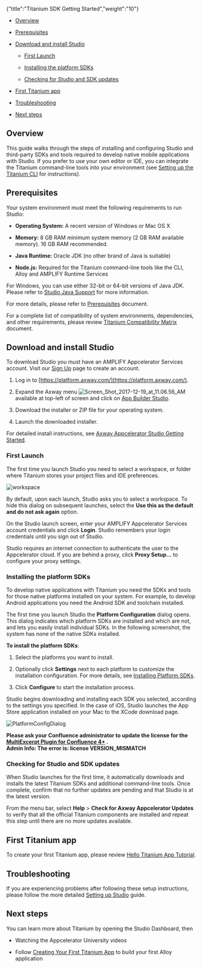 {"title":"Titanium SDK Getting Started","weight":"10"} 

*   [Overview](#Overview)
    
*   [Prerequisites](#Prerequisites)
    
*   [Download and install Studio](#DownloadandinstallStudio)
    
    *   [First Launch](#FirstLaunch)
        
    *   [Installing the platform SDKs](#InstallingtheplatformSDKs)
        
    *   [Checking for Studio and SDK updates](#CheckingforStudioandSDKupdates)
        
*   [First Titanium app](#FirstTitaniumapp)
    
*   [Troubleshooting](#Troubleshooting)
    
*   [Next steps](#Nextsteps)
    

## Overview

This guide walks through the steps of installing and configuring Studio and third-party SDKs and tools required to develop native mobile applications with Studio. If you prefer to use your own editor or IDE, you can integrate the Titanium command-line tools into your environment (see [Setting up the Titanium CLI](#undefined) for instructions).

## Prerequisites

Your system environment must meet the following requirements to run Studio:

*   **Operating System:** A recent version of Windows or Mac OS X
    
*   **Memory:** 8 GB RAM minimum system memory (2 GB RAM available memory). 16 GB RAM recommended.
    
*   **Java Runtime:** Oracle JDK (no other brand of Java is suitable)
    
*   **Node.js:** Required for the Titanium command-line tools like the CLI, Alloy and AMPLIFY Runtime Services
    

For Windows, you can use either 32-bit or 64-bit versions of Java JDK. Please refer to [Studio Java Support](/docs/appc/Titanium_SDK/Titanium_SDK_Getting_Started/Installation_and_Configuration/Titanium_Compatibility_Matrix/Studio_Java_Support/) for more information.

For more details, please refer to [Prerequisites](/docs/appc/Titanium_SDK/Titanium_SDK_Getting_Started/Prerequisites/) document.

For a complete list of compatibility of system environments, dependencies, and other requirements, please review [Titanium Compatibility Matrix](/docs/appc/Titanium_SDK/Titanium_SDK_Getting_Started/Installation_and_Configuration/Titanium_Compatibility_Matrix/) document.

## Download and install Studio

To download Studio you must have an AMPLIFY Appcelerator Services account. Visit our [Sign Up](http://www.appcelerator.com/signup/) page to create an account.

1.  Log in to [https://platform.axway.com/](https://platform.axway.com/).
    
2.  Expand the Axway menu ![Screen_Shot_2017-12-19_at_11.06.56_AM](/Images/appc/download/thumbnails/37538717/Screen_Shot_2017-12-19_at_11.06.56_AM.png) available at top-left of screen and click on [App Builder Studio](https://platform.axway.com/#/product/studio).
    
3.  Download the installer or ZIP file for your operating system.
    
4.  Launch the downloaded installer.
    

For detailed install instructions, see [Axway Appcelerator Studio Getting Started](/docs/appc/Axway_Appcelerator_Studio/Axway_Appcelerator_Studio_Getting_Started/).

### First Launch

The first time you launch Studio you need to select a workspace, or folder where Titanium stores your project files and IDE preferences.

![workspace](/Images/appc/download/attachments/37538717/workspace.png)

By default, upon each launch, Studio asks you to select a workspace. To hide this dialog on subsequent launches, select the **Use this as the default and do not ask again** option.

On the Studio launch screen, enter your AMPLIFY Appcelerator Services account credentials and click **Login**. Studio remembers your login credentials until you sign out of Studio.

Studio requires an internet connection to authenticate the user to the Appcelerator cloud. If you are behind a proxy, click **Proxy Setup...** to configure your proxy settings.

### Installing the platform SDKs

To develop native applications with Titanium you need the SDKs and tools for those native platforms installed on your system. For example, to develop Android applications you need the Android SDK and toolchain installed.

The first time you launch Studio the **Platform Configuration** dialog opens. This dialog indicates which platform SDKs are installed and which are not, and lets you easily install individual SDKs. In the following screenshot, the system has none of the native SDKs installed.

**To install the platform SDKs**:

1.  Select the platforms you want to install.
    
2.  Optionally click **Settings** next to each platform to customize the installation configuration. For more details, see [Installing Platform SDKs](/docs/appc/Titanium_SDK/Titanium_SDK_Getting_Started/Installation_and_Configuration/Installing_Platform_SDKs/).
    
3.  Click **Configure** to start the installation process.
    

Studio begins downloading and installing each SDK you selected, according to the settings you specified. In the case of iOS, Studio launches the App Store application installed on your Mac to the XCode download page.

![PlatformConfigDialog](/Images/appc/download/attachments/37540095/PlatformConfigDialog.png)  
  
**Please ask your Confluence administrator to update the license for the [MultiExcerpt Plugin for Confluence 4+](https://plugins.atlassian.com/plugins/biz.artemissoftware.confluence.multiexcerpt.MultiExcerptMacro) .**  
**Admin Info: The error is: license VERSION\_MISMATCH**

### Checking for Studio and SDK updates

When Studio launches for the first time, it automatically downloads and installs the latest Titanium SDKs and additional command-line tools. Once complete, confirm that no further updates are pending and that Studio is at the latest version.

From the menu bar, select **Help** \> **Check for Axway Appcelerator Updates** to verify that all the official Titanium components are installed and repeat this step until there are no more updates available.

## First Titanium app

To create your first Titanium app, please review [Hello Titanium App Tutorial](/docs/appc/Titanium_SDK/Titanium_SDK_Getting_Started/Hello_Titanium_App_Tutorial/).

## Troubleshooting

If you are experiencing problems after following these setup instructions, please follow the more detailed [Setting up Studio](/docs/appc/Titanium_SDK/Titanium_SDK_Getting_Started/Installation_and_Configuration/Setting_up_Studio/) guide.

## Next steps

You can learn more about Titanium by opening the Studio Dashboard, then

*   Watching the Appcelerator University videos
    
*   Follow [Creating Your First Titanium App](/docs/appc/Titanium_SDK/Titanium_SDK_Getting_Started/Creating_Your_First_Titanium_App/) to build your first Alloy application